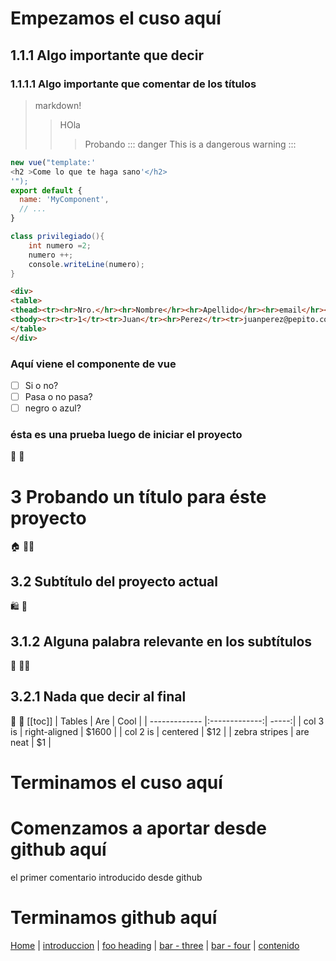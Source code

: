 
# Empezamos el cuso aquí
## 1.1.1 Algo importante que decir
### 1.1.1.1 Algo importante que comentar de los títulos
> markdown!
>> HOla
>>> Probando
::: danger
This is a dangerous warning
:::
``` js
new vue("template:'
<h2 >Come lo que te haga sano'</h2>
'");
export default {
  name: 'MyComponent',
  // ...
}
```
``` csharp
class privilegiado(){
    int numero =2;
    numero ++;
    console.writeLine(numero);
}
```
``` html
<div>
<table>
<thead><tr><hr>Nro.</hr><hr>Nombre</hr><hr>Apellido</hr><hr>email</hr><hr>telefono</hr></tr></thead>
<tbody><tr><tr>1</tr><tr>Juan</tr><hr>Perez</tr><tr>juanperez@pepito.com</tr><tr>555-223344</tr></tr></tbody>
</table>
</div>
```
### Aquí viene el componente de vue

- [ ]  Si o no?
- [ ]  Pasa o no pasa?
- [ ]  negro o azul?

<logoAnimado />

### ésta es una prueba luego de iniciar el proyecto
:tada: :100:
# 3 Probando un título para éste proyecto
:house: :firefighter:
## 3.2 Subtítulo del proyecto actual
:shopping: :shrug:
## 3.1.2 Alguna palabra relevante en los subtítulos
:guard: :raising_hand_man:
## 3.2.1 Nada que decir al final
:page_with_curl: :100:
[[toc]]
| Tables        | Are           | Cool  |
| ------------- |:-------------:| -----:|
| col 3 is      | right-aligned | $1600 |
| col 2 is      | centered      |   $12 |
| zebra stripes | are neat      |    $1 |


# Terminamos el cuso aquí

# Comenzamos a aportar desde github aquí

el primer comentario introducido desde github

# Terminamos github aquí

[Home](/) | <!-- Sends the user to the root README.md -->
[introduccion](/introduccion/) | <!-- Sends the user to index.html of directory foo -->
[foo heading](./#heading) | <!-- Anchors user to a heading in the foo README file -->
[bar - three](../bar/three.md) | <!-- You can append .md (recommended) -->
[bar - four](../bar/four.html) | <!-- Or you can append .html -->
[contenido](contenido.md)
